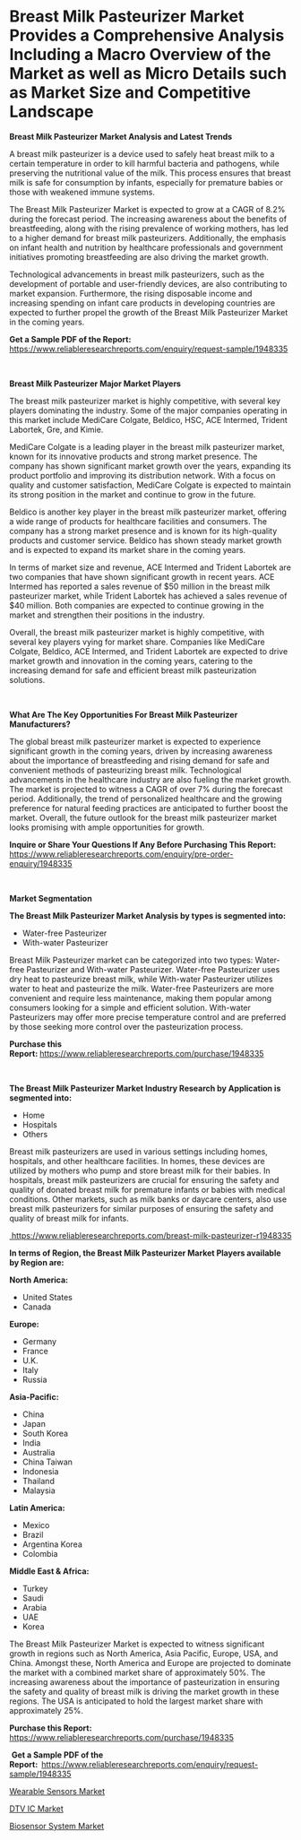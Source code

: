 <p><h1>Breast Milk Pasteurizer Market Provides a Comprehensive Analysis Including a Macro Overview of the Market as well as Micro Details such as Market Size and Competitive Landscape</h1></p><p><strong>Breast Milk Pasteurizer Market Analysis and Latest Trends</strong></p>
<p><p>A breast milk pasteurizer is a device used to safely heat breast milk to a certain temperature in order to kill harmful bacteria and pathogens, while preserving the nutritional value of the milk. This process ensures that breast milk is safe for consumption by infants, especially for premature babies or those with weakened immune systems.</p><p>The Breast Milk Pasteurizer Market is expected to grow at a CAGR of 8.2% during the forecast period. The increasing awareness about the benefits of breastfeeding, along with the rising prevalence of working mothers, has led to a higher demand for breast milk pasteurizers. Additionally, the emphasis on infant health and nutrition by healthcare professionals and government initiatives promoting breastfeeding are also driving the market growth.</p><p>Technological advancements in breast milk pasteurizers, such as the development of portable and user-friendly devices, are also contributing to market expansion. Furthermore, the rising disposable income and increasing spending on infant care products in developing countries are expected to further propel the growth of the Breast Milk Pasteurizer Market in the coming years.</p></p>
<p><strong>Get a Sample PDF of the Report:&nbsp;</strong> <a href="https://www.reliableresearchreports.com/enquiry/request-sample/1948335">https://www.reliableresearchreports.com/enquiry/request-sample/1948335</a></p>
<p>&nbsp;</p>
<p><strong>Breast Milk Pasteurizer Major Market Players</strong></p>
<p><p>The breast milk pasteurizer market is highly competitive, with several key players dominating the industry. Some of the major companies operating in this market include MediCare Colgate, Beldico, HSC, ACE Intermed, Trident Labortek, Gre, and Kimie.</p><p>MediCare Colgate is a leading player in the breast milk pasteurizer market, known for its innovative products and strong market presence. The company has shown significant market growth over the years, expanding its product portfolio and improving its distribution network. With a focus on quality and customer satisfaction, MediCare Colgate is expected to maintain its strong position in the market and continue to grow in the future.</p><p>Beldico is another key player in the breast milk pasteurizer market, offering a wide range of products for healthcare facilities and consumers. The company has a strong market presence and is known for its high-quality products and customer service. Beldico has shown steady market growth and is expected to expand its market share in the coming years.</p><p>In terms of market size and revenue, ACE Intermed and Trident Labortek are two companies that have shown significant growth in recent years. ACE Intermed has reported a sales revenue of $50 million in the breast milk pasteurizer market, while Trident Labortek has achieved a sales revenue of $40 million. Both companies are expected to continue growing in the market and strengthen their positions in the industry.</p><p>Overall, the breast milk pasteurizer market is highly competitive, with several key players vying for market share. Companies like MediCare Colgate, Beldico, ACE Intermed, and Trident Labortek are expected to drive market growth and innovation in the coming years, catering to the increasing demand for safe and efficient breast milk pasteurization solutions.</p></p>
<p>&nbsp;</p>
<p><strong>What Are The Key Opportunities For Breast Milk Pasteurizer Manufacturers?</strong></p>
<p><p>The global breast milk pasteurizer market is expected to experience significant growth in the coming years, driven by increasing awareness about the importance of breastfeeding and rising demand for safe and convenient methods of pasteurizing breast milk. Technological advancements in the healthcare industry are also fueling the market growth. The market is projected to witness a CAGR of over 7% during the forecast period. Additionally, the trend of personalized healthcare and the growing preference for natural feeding practices are anticipated to further boost the market. Overall, the future outlook for the breast milk pasteurizer market looks promising with ample opportunities for growth.</p></p>
<p><strong>Inquire or Share Your Questions If Any Before Purchasing This Report:</strong> <a href="https://www.reliableresearchreports.com/enquiry/pre-order-enquiry/1948335">https://www.reliableresearchreports.com/enquiry/pre-order-enquiry/1948335</a></p>
<p>&nbsp;</p>
<p><strong>Market Segmentation</strong></p>
<p><strong>The Breast Milk Pasteurizer Market Analysis by types is segmented into:</strong></p>
<p><ul><li>Water-free Pasteurizer</li><li>With-water Pasteurizer</li></ul></p>
<p><p>Breast Milk Pasteurizer market can be categorized into two types: Water-free Pasteurizer and With-water Pasteurizer. Water-free Pasteurizer uses dry heat to pasteurize breast milk, while With-water Pasteurizer utilizes water to heat and pasteurize the milk. Water-free Pasteurizers are more convenient and require less maintenance, making them popular among consumers looking for a simple and efficient solution. With-water Pasteurizers may offer more precise temperature control and are preferred by those seeking more control over the pasteurization process.</p></p>
<p><strong>Purchase this Report:&nbsp;</strong><a href="https://www.reliableresearchreports.com/purchase/1948335">https://www.reliableresearchreports.com/purchase/1948335</a></p>
<p>&nbsp;</p>
<p><strong>The Breast Milk Pasteurizer Market Industry Research by Application is segmented into:</strong></p>
<p><ul><li>Home</li><li>Hospitals</li><li>Others</li></ul></p>
<p><p>Breast milk pasteurizers are used in various settings including homes, hospitals, and other healthcare facilities. In homes, these devices are utilized by mothers who pump and store breast milk for their babies. In hospitals, breast milk pasteurizers are crucial for ensuring the safety and quality of donated breast milk for premature infants or babies with medical conditions. Other markets, such as milk banks or daycare centers, also use breast milk pasteurizers for similar purposes of ensuring the safety and quality of breast milk for infants.</p></p>
<p><a href="https://www.reliableresearchreports.com/breast-milk-pasteurizer-r1948335">&nbsp;https://www.reliableresearchreports.com/breast-milk-pasteurizer-r1948335</a></p>
<p><strong>In terms of Region, the Breast Milk Pasteurizer Market Players available by Region are:</strong></p>
<p>
    <p> <strong> North America: </strong>
        <ul>
            <li>United States</li>
            <li>Canada</li>
        </ul>
        </p> 
    <p> <strong> Europe: </strong>
        <ul>
            <li>Germany</li>
            <li>France</li>
            <li>U.K.</li>
            <li>Italy</li>
            <li>Russia</li>
        </ul>
        </p> 
    <p> <strong> Asia-Pacific: </strong>
        <ul>
            <li>China</li>
            <li>Japan</li>
            <li>South Korea</li>
            <li>India</li>
            <li>Australia</li>
            <li>China Taiwan</li>
            <li>Indonesia</li>
            <li>Thailand</li>
            <li>Malaysia</li>
        </ul>
        </p> 
    <p> <strong> Latin America: </strong>
        <ul>
            <li>Mexico</li>
            <li>Brazil</li>
            <li>Argentina Korea</li>
            <li>Colombia</li>
        </ul>
        </p> 
    <p> <strong> Middle East & Africa: </strong>
        <ul>
            <li>Turkey</li>
            <li>Saudi</li>
            <li>Arabia</li>
            <li>UAE</li>
            <li>Korea</li>
        </ul>
    </p>
    </p>
<p><p>The Breast Milk Pasteurizer Market is expected to witness significant growth in regions such as North America, Asia Pacific, Europe, USA, and China. Amongst these, North America and Europe are projected to dominate the market with a combined market share of approximately 50%. The increasing awareness about the importance of pasteurization in ensuring the safety and quality of breast milk is driving the market growth in these regions. The USA is anticipated to hold the largest market share with approximately 25%.</p></p>
<p><strong>Purchase this Report: </strong><a href="https://www.reliableresearchreports.com/purchase/1948335">https://www.reliableresearchreports.com/purchase/1948335</a></p>
<p>&nbsp;<strong>Get a Sample PDF of the Report:&nbsp;&nbsp;</strong><a href="https://www.reliableresearchreports.com/enquiry/request-sample/1948335">https://www.reliableresearchreports.com/enquiry/request-sample/1948335</a></p>
<p><strong></strong></p>
<p><p><a href="https://www.linkedin.com/pulse/wearable-sensors-market-research-report-its-history-forecast-ysirf?trackingId=E4ueFTtp9p6ftzDlD4mYhw%3D%3D">Wearable Sensors Market</a></p><p><a href="https://www.linkedin.com/pulse/decoding-dtv-ic-market-metrics-share-trends-growth-patterns-y4paf?trackingId=dLaTDEPIL4LmWNxyTwgKVQ%3D%3D">DTV IC Market</a></p><p><a href="https://www.linkedin.com/pulse/biosensor-system-market-research-report-its-history-forecast-kyudf?trackingId=UZK%2F7XSgqjXJzns8CHPkJA%3D%3D">Biosensor System Market</a></p></p>